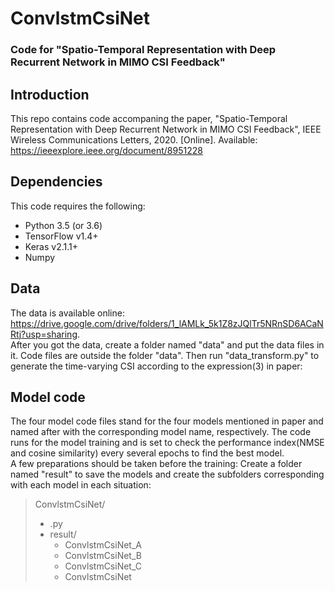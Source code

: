 # ConvlstmCsiNet
### Code for "Spatio-Temporal Representation with Deep Recurrent Network in MIMO CSI Feedback"

## Introduction
This repo contains code accompaning the paper, "Spatio-Temporal Representation with Deep Recurrent Network in MIMO CSI Feedback", IEEE Wireless Communications Letters, 2020. [Online]. Available: 
https://ieeexplore.ieee.org/document/8951228  

## Dependencies
This code requires the following:
* Python 3.5 (or 3.6)
* TensorFlow v1.4+
* Keras v2.1.1+
* Numpy

## Data
The data is available online:  
https://drive.google.com/drive/folders/1_lAMLk_5k1Z8zJQlTr5NRnSD6ACaNRtj?usp=sharing.   
After you got the data, create a folder named "data" and put the data files in it. Code files are outside the folder "data". Then run "data_transform.py" to generate the time-varying CSI according to the expression(3) in paper:

## Model code
The four model code files stand for the four models mentioned in paper and named after with the corresponding model name, respectively. The code runs for the model training and is set to check the performance index(NMSE and cosine similarity) every several epochs to find the best model.   
A few preparations should be taken before the training: Create a folder named "result" to save the models and create the subfolders corresponding with each model in each situation:  
> ConvlstmCsiNet/
> * .py
> * result/
>   * ConvlstmCsiNet_A
>   * ConvlstmCsiNet_B
>   * ConvlstmCsiNet_C
>   * ConvlstmCsiNet
